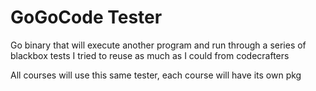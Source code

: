 # GoGoCode Tester

Go binary that will execute another program and run through a series of blackbox tests
I tried to reuse as much as I could from codecrafters

All courses will use this same tester, each course will have its own pkg

